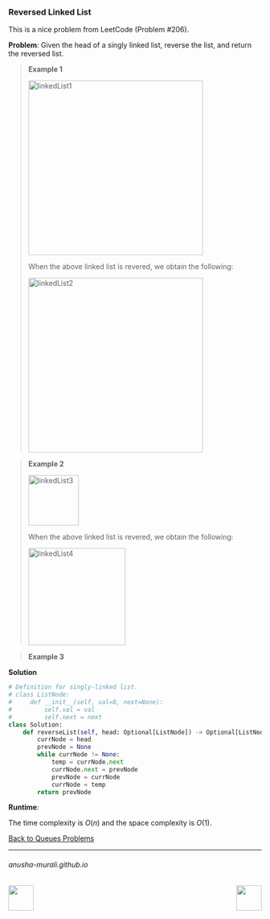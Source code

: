 ### Reversed Linked List

This is a nice problem from LeetCode (Problem #206). 

**Problem**: Given the head of a singly linked list, reverse the list, and return the reversed list.

> **Example 1**
>
> <img width="347" alt="linkedList1" src="https://github.com/user-attachments/assets/8bb94037-3146-43c2-ad09-e728420703a2" />
>
> When the above linked list is revered, we obtain the following:
> 
> <img width="347" alt="linkedList2" src="https://github.com/user-attachments/assets/066c49a4-de3b-420e-b2c7-63ba1a9f747f" />

> **Example 2**
>
> <img width="100" alt="linkedList3" src="https://github.com/user-attachments/assets/b2fb550a-bd52-4fe5-bf79-99047e6a5b83" />
>
> When the above linked list is revered, we obtain the following:
> 
> <img width="193" alt="linkedList4" src="https://github.com/user-attachments/assets/98dfc30a-a06f-41a3-9f61-b65453ebfe37" />

> **Example 3**
>

>
> 

**Solution**

```python
# Definition for singly-linked list.
# class ListNode:
#     def __init__(self, val=0, next=None):
#         self.val = val
#         self.next = next
class Solution:
    def reverseList(self, head: Optional[ListNode]) -> Optional[ListNode]:
        currNode = head
        prevNode = None
        while currNode != None:
            temp = currNode.next
            currNode.next = prevNode
            prevNode = currNode
            currNode = temp
        return prevNode
```


**Runtime**: 

The time complexity is $O(n)$ and the space complexity is $O(1)$.

[Back to Queues Problems](./problems.md)

* * *
###### anusha-murali.github.io

<img src="https://github.com/anusha-murali/anusha-murali.github.io/assets/111596338/639243aa-2857-4595-a65a-7852762bb002" width="50" height="50" align="left">

[<img src="https://github.com/user-attachments/assets/989cfb30-4fb8-40f8-a812-8a054869aa32" width="50" height="50" align="right">](../index.md)
